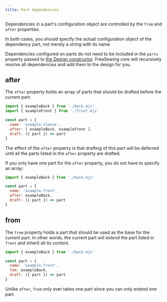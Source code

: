 ```yaml
---
title: Part dependencies
---
```


Dependencies in a part's configuration object are controlled by the `from` and `after` properties.

<Note>

In both cases, you should specify the actual configuration object  of the dependency part,
not merely a string with its name.

</Note>

<Tip>

Dependencies configured on parts do not need to be included in the `parts` property
passed to [the Design constructor](/referene/api/design). FreeSewing core will 
recursively resolve all dependencies and add them to the design for you.

</Tip>

## after

The `after` property holds an array of parts that should be drafted before the current part:

```js
import { exampleBack } from './back.mjs'
import { exampleFront } from './front.mjs'

const part = {
  name: 'example.sleeve',
  after: [ exampleBack, exampleFront ],
  draft: ({ part }) => part
}
```

The effect of the `after` property is that drafting of this part will be deferred until all the parts listed 
in the `after` property are drafted.

<Tip>

If you only have one part for the `after` property, you do not have to specify an array:

```js
import { exampleBack } from './back.mjs'

const part = {
  name: 'example.front',
  after: exampleBack,
  draft: ({ part }) => part
}
```

</Tip>

## from

The `from` property holds a part that should be used as the base for the current part.
In other words, the current part will _extend_ the part listed in `front` and inherit all its content.

```js
import { exampleBack } from './back.mjs'

const part = {
  name: 'example.front',
  fom: exampleBack,
  draft: ({ part }) => part
}
```

<Warning>

Unlike `after`, `from` only ever takes one part since you can only extend one part.

</Warning>

